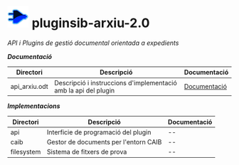# ![Logo](https://github.com/GovernIB/maven/raw/binaris/pluginsib/projectinfo_Attachments/icon.jpg) pluginsib-arxiu-2.0
*API i Plugins de gestió documental orientada a expedients*

***Documentació***

Directori | Descripció | Documentació
------------ | ------------- | -------------
api_arxiu.odt | Descripció i instruccions d'implementació amb la api del plugin |[Documentació](../../tree/pluginsib-arxiu-2.0/doc/odt/api_arxiu.odt)

***Implementacions***

Directori | Descripció | Documentació
------------ | ------------- | -------------
api | Interficie de programació del plugin | --
caib | Gestor de documents per l'entorn CAIB | --
filesystem | Sistema de fitxers de prova | --
